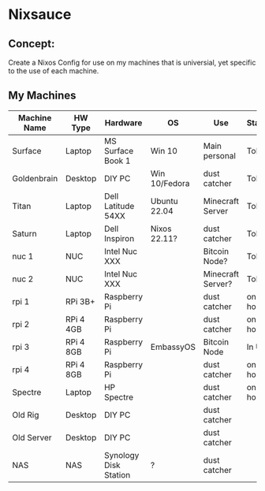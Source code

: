 # Nixsauce

## Concept:
Create a Nixos Config for use on my machines that is universial, yet specific to the use of each machine.

## My Machines

 | Machine Name | HW Type   | Hardware              | OS            | Use               | Status  |
 | ------------ | --------- | --------------------- | ------------- | ----------------- | ------- |
 | Surface      | Laptop    | MS Surface Book 1     | Win 10        | Main personal     | ToDo    |
 | Goldenbrain  | Desktop   | DIY PC                | Win 10/Fedora | dust catcher      | ToDo    |
 | Titan        | Laptop    | Dell Latitude 54XX    | Ubuntu 22.04  | Minecraft Server  | ToDo    |
 | Saturn       | Laptop    | Dell Inspiron         | Nixos 22.11?  | dust catcher      | ToDo    |
 | nuc 1        | NUC       | Intel Nuc XXX         |               | Bitcoin Node?     | ToDo    |
 | nuc 2        | NUC       | Intel Nuc XXX         |               | Minecraft Server? | ToDo    |
 | rpi 1        | RPi 3B+   | Raspberry Pi          |               | dust catcher      | on hold |
 | rpi 2        | RPi 4 4GB | Raspberry Pi          |               | dust catcher      | on hold |
 | rpi 3        | RPi 4 8GB | Raspberry Pi          | EmbassyOS     | Bitcoin Node      | In Use  |
 | rpi 4        | RPi 4 8GB | Raspberry Pi          |               | dust catcher      | on hold |
 | Spectre      | Laptop    | HP Spectre            |               | dust catcher      | on hold |
 | Old Rig      | Desktop   | DIY PC                |               | dust catcher      |         |
 | Old Server   | Desktop   | DIY PC                |               | dust catcher      |         |
 | NAS          | NAS       | Synology Disk Station | ?             | dust catcher      |         |
